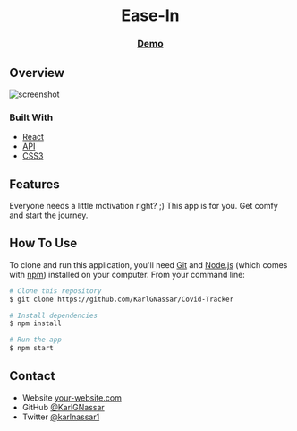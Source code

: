 <h1 align="center">Ease-In</h1>

<div align="center">
  <h3>
    <a href="https://gracious-swanson-82d089.netlify.app/">
      Demo
    </a>
  </h3>
</div>

## Overview

![screenshot](https://user-images.githubusercontent.com/16707738/92399059-5716eb00-f132-11ea-8b14-bcacdc8ec97b.png)

### Built With

- [React](https://reactjs.org/)
- [API](https://forum.freecodecamp.org/t/free-api-inspirational-quotes-json-with-code-examples/311373)
- [CSS3](https://developer.mozilla.org/en-US/docs/Archive/CSS3)

## Features

Everyone needs a little motivation right? ;) This app is for you.
Get comfy and start the journey.

## How To Use

To clone and run this application, you'll need [Git](https://git-scm.com) and [Node.js](https://nodejs.org/en/download/) (which comes with [npm](http://npmjs.com)) installed on your computer. From your command line:

```bash
# Clone this repository
$ git clone https://github.com/KarlGNassar/Covid-Tracker

# Install dependencies
$ npm install

# Run the app
$ npm start
```

## Contact

- Website [your-website.com](https://{your-web-site-link})
- GitHub [@KarlGNassar](https://{github.com/KarlGNassar})
- Twitter [@karlnassar1](https://{instagram.com/karlnassar1})
